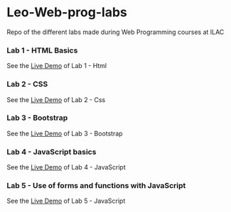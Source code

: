 # Leo-Web-prog-labs
Repo of the different labs made during Web Programming courses at ILAC


### Lab 1 - HTML Basics
See the [Live Demo](https://eikk-o.github.io/Leo-Web-prog-labs/Lab1-HTML/html/) of Lab 1 - Html


### Lab 2 - CSS
See the [Live Demo](https://eikk-o.github.io/Leo-Web-prog-labs/Lab2-CSS/) of Lab 2 - Css



### Lab 3 - Bootstrap
See the [Live Demo](https://eikk-o.github.io/Leo-Web-prog-labs/Lab3-Bootstrap/) of Lab 3 - Bootstrap



### Lab 4 - JavaScript basics
See the [Live Demo](https://eikk-o.github.io/Leo-Web-prog-labs/Lab4-JS/) of Lab 4 - JavaScript



### Lab 5 - Use of forms and functions with JavaScript
See the [Live Demo](https://eikk-o.github.io/Leo-Web-prog-labs/Lab5-JS/) of Lab 5 - JavaScript
